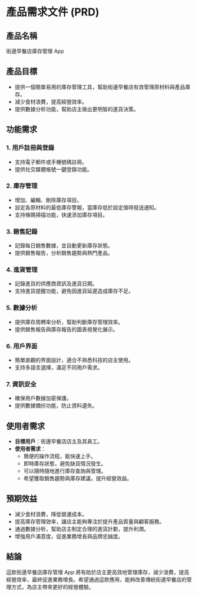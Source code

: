 # 產品需求文件 (PRD)

## 產品名稱
街邊早餐店庫存管理 App

## 產品目標
- 提供一個簡單易用的庫存管理工具，幫助街邊早餐店有效管理原材料與產品庫存。
- 減少食材浪費，提高經營效率。
- 提供數據分析功能，幫助店主做出更明智的進貨決策。

## 功能需求

### 1. 用戶註冊與登錄
- 支持電子郵件或手機號碼註冊。
- 提供社交媒體帳號一鍵登錄功能。

### 2. 庫存管理
- 增加、編輯、刪除庫存項目。
- 設定各原材料的最低庫存警報，當庫存低於設定值時發送通知。
- 支持條碼掃描功能，快速添加庫存項目。

### 3. 銷售記錄
- 記錄每日銷售數據，並自動更新庫存狀態。
- 提供銷售報告，分析銷售趨勢與熱門產品。

### 4. 進貨管理
- 記錄進貨的供應商資訊及進貨日期。
- 支持進貨提醒功能，避免因進貨延遲造成庫存不足。

### 5. 數據分析
- 提供庫存周轉率分析，幫助判斷庫存管理效率。
- 提供銷售報告與庫存報告的圖表視覺化展示。

### 6. 用戶界面
- 簡單直觀的界面設計，適合不熟悉科技的店主使用。
- 支持多語言選擇，滿足不同用戶需求。

### 7. 資訊安全
- 確保用戶數據加密保護。
- 提供數據備份功能，防止資料遺失。

## 使用者需求
- **目標用戶**：街邊早餐店店主及其員工。
- **使用者需求**：
  - 簡便的操作流程，能快速上手。
  - 即時庫存狀態，避免缺貨情況發生。
  - 可以隨時隨地進行庫存查詢與管理。
  - 希望獲取銷售趨勢與庫存建議，提升經營效益。

## 預期效益
- 減少食材浪費，降低營運成本。
- 提高庫存管理效率，讓店主能夠專注於提升產品質量與顧客服務。
- 通過數據分析，幫助店主制定合理的進貨計劃，提升利潤。
- 增強用戶滿意度，促進業務增長與品牌忠誠度。

## 結論
這款街邊早餐店庫存管理 App 將有助於店主更高效地管理庫存，減少浪費，提高經營效率，最終促進業務增長。希望通過這款應用，能夠改善傳統街邊早餐店的管理方式，為店主帶來更好的經營體驗。